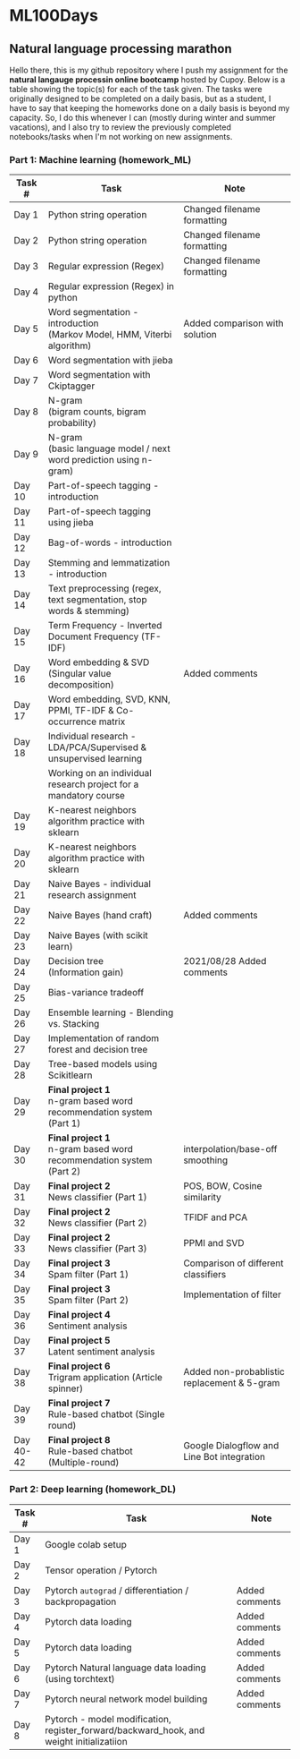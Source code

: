 # ML100Days
## Natural language processing marathon

Hello there, this is my github repository where I push my assignment for the <b>natural langauge processin online bootcamp</b> hosted by Cupoy. Below is a table showing the topic(s) for each of the task given. The tasks were originally designed to be completed on a daily basis, but as a student, I have to say that keeping the homeworks done on a daily basis is beyond my capacity. So, I do this whenever I can (mostly during winter and summer vacations), and I also try to review the previously completed notebooks/tasks when I'm not working on new assignments. 
  
### Part 1: Machine learning (homework_ML)

|Task #  | Task                                                                         | Note                           |
|--------|----------------------------------------------------------------------------- |--------------------------------|
| Day 1  | Python string operation                                                      |  Changed filename formatting    |
| Day 2  | Python string operation                                                      | Changed filename formatting    |
| Day 3  | Regular expression (Regex)                                                   |  Changed filename formatting    |
| Day 4  | Regular expression (Regex) in python                                         |                                 |
| Day 5  | Word segmentation - introduction <br>(Markov Model, HMM, Viterbi algorithm)  |  Added comparison with solution |
| Day 6  | Word segmentation with jieba                                                 |                                 |
| Day 7  | Word segmentation with Ckiptagger                                            |                                |
| Day 8  | N-gram <br>(bigram counts, bigram probability)                               |                                  |
| Day 9  | N-gram <br>(basic language model / next word prediction using n-gram)        |                                             |
| Day 10 | Part-of-speech tagging  -  introduction                                      |                                             |
| Day 11 | Part-of-speech tagging using jieba                                           |                                         |
| Day 12 | Bag-of-words - introduction                                                  |                                      |
| Day 13 | Stemming and lemmatization - introduction                                    |                                      |
| Day 14 | Text preprocessing (regex, text segmentation, stop words & stemming)         |                                      |
| Day 15 | Term Frequency - Inverted Document Frequency (TF-IDF)                        |                                       |
| Day 16 | Word embedding & SVD (Singular value decomposition)                          |  Added comments                             |
| Day 17 | Word embedding, SVD, KNN, PPMI, TF-IDF & Co-occurrence matrix                |                                           | 
| Day 18 | Individual research - LDA/PCA/Supervised & unsupervised learning             |                                             |
|        | Working on an individual research project for a mandatory course                                                                            |
| Day 19 | K-nearest neighbors algorithm practice with sklearn                          |                                            |
| Day 20 | K-nearest neighbors algorithm practice with sklearn                          |                                           |
| Day 21 | Naive Bayes - individual research assignment                                 |                                         |
| Day 22 | Naive Bayes (hand craft)                                                     |  Added comments                             |
| Day 23 | Naive Bayes (with scikit learn)                                              |                                           |
| Day 24 | Decision tree <br>(Information gain)                                         |  2021/08/28  Added comments                 |
| Day 25 | Bias-variance tradeoff                                                       |                                            |
| Day 26 | Ensemble learning - Blending vs. Stacking                                    |                                             |
| Day 27 | Implementation of random forest and decision tree                            |                                           |
| Day 28 | Tree-based models using Scikitlearn                                          |                                            |
| Day 29 | <b>Final project 1</b><br>n-gram based word recommendation system (Part 1)   |                                             |
| Day 30 | <b>Final project 1</b><br>n-gram based word recommendation system (Part 2)   |  interpolation/base-off smoothing           |
| Day 31 | <b>Final project 2</b><br>News classifier (Part 1)                           | POS, BOW, Cosine similarity                |
| Day 32 | <b>Final project 2</b><br>News classifier (Part 2)                           | TFIDF and PCA                              |
| Day 33 | <b>Final project 2</b><br>News classifier (Part 3)                           |  PPMI and SVD                               |
| Day 34 | <b>Final project 3</b><br>Spam filter (Part 1)                               |   Comparison of different classifiers        |
| Day 35 | <b>Final project 3</b><br>Spam filter (Part 2)                               |    Implementation of filter                   |
| Day 36 | <b>Final project 4</b><br>Sentiment analysis                                 |                                             |
| Day 37 | <b>Final project 5</b><br>Latent sentiment analysis                          |                                                      |
| Day 38 | <b>Final project 6</b><br>Trigram application (Article spinner)              |                Added non-probablistic replacement & 5-gram|
| Day 39 | <b>Final project 7</b><br>Rule-based chatbot (Single round)                  |                                                            |
| Day 40-42 | <b>Final project 8</b><br>Rule-based chatbot (Multiple-round)             |                 Google Dialogflow and Line Bot integration |


### Part 2: Deep learning (homework_DL)
|Task #  | Task                                                                         | Note                           |
|--------|----------------------------------------------------------------------------- |--------------------------------|
| Day 1  | Google colab setup                                                           |                                |
| Day 2  | Tensor operation / Pytorch                                                   |                                |
| Day 3  | Pytorch `autograd` / differentiation / backpropagation                       | Added comments                 |
| Day 4  | Pytorch data loading                                                         | Added comments                 |
| Day 5  | Pytorch data loading                       | Added comments                 |
| Day 6  | Pytorch Natural language data loading (using torchtext)                        | Added comments                 |
| Day 7  | Pytorch neural network model building                       | Added comments                 |
| Day 8  | Pytorch - model modification, register_forward/backward_hook, and weight initializatiion| |
